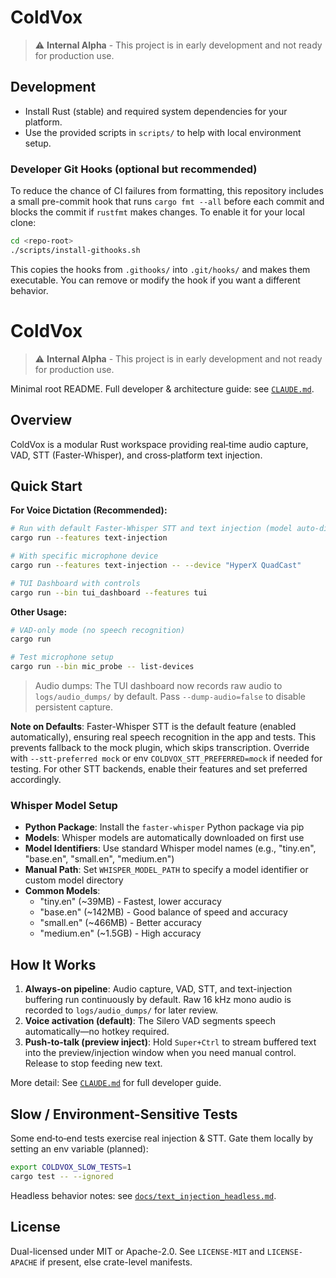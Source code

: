 # ColdVox
> ⚠️ **Internal Alpha** - This project is in early development and not ready for production use.
## Development
 - Install Rust (stable) and required system dependencies for your platform.
 - Use the provided scripts in `scripts/` to help with local environment setup.

### Developer Git Hooks (optional but recommended)

To reduce the chance of CI failures from formatting, this repository includes a small pre-commit hook that runs `cargo fmt --all` before each commit and blocks the commit if `rustfmt` makes changes. To enable it for your local clone:

```bash
cd <repo-root>
./scripts/install-githooks.sh
```

This copies the hooks from `.githooks/` into `.git/hooks/` and makes them executable. You can remove or modify the hook if you want a different behavior.

# ColdVox

> ⚠️ **Internal Alpha** - This project is in early development and not ready for production use.

Minimal root README. Full developer & architecture guide: see [`CLAUDE.md`](CLAUDE.md).

## Overview
ColdVox is a modular Rust workspace providing real‑time audio capture, VAD, STT (Faster-Whisper), and cross‑platform text injection.

## Quick Start

**For Voice Dictation (Recommended):**
```bash
# Run with default Faster-Whisper STT and text injection (model auto-discovered)
cargo run --features text-injection

# With specific microphone device
cargo run --features text-injection -- --device "HyperX QuadCast"

# TUI Dashboard with controls
cargo run --bin tui_dashboard --features tui
```

**Other Usage:**
```bash
# VAD-only mode (no speech recognition)
cargo run

# Test microphone setup
cargo run --bin mic_probe -- list-devices
```

> Audio dumps: The TUI dashboard now records raw audio to `logs/audio_dumps/` by default. Pass `--dump-audio=false` to disable persistent capture.

**Note on Defaults**: Faster-Whisper STT is the default feature (enabled automatically), ensuring real speech recognition in the app and tests. This prevents fallback to the mock plugin, which skips transcription. Override with `--stt-preferred mock` or env `COLDVOX_STT_PREFERRED=mock` if needed for testing. For other STT backends, enable their features and set preferred accordingly.

### Whisper Model Setup
- **Python Package**: Install the `faster-whisper` Python package via pip
- **Models**: Whisper models are automatically downloaded on first use
- **Model Identifiers**: Use standard Whisper model names (e.g., "tiny.en", "base.en", "small.en", "medium.en")
- **Manual Path**: Set `WHISPER_MODEL_PATH` to specify a model identifier or custom model directory
- **Common Models**:
  - "tiny.en" (~39MB) - Fastest, lower accuracy
  - "base.en" (~142MB) - Good balance of speed and accuracy
  - "small.en" (~466MB) - Better accuracy
  - "medium.en" (~1.5GB) - High accuracy

## How It Works
1. **Always-on pipeline**: Audio capture, VAD, STT, and text-injection buffering run continuously by default. Raw 16 kHz mono audio is recorded to `logs/audio_dumps/` for later review.
2. **Voice activation (default)**: The Silero VAD segments speech automatically—no hotkey required.
3. **Push-to-talk (preview inject)**: Hold `Super+Ctrl` to stream buffered text into the preview/injection window when you need manual control. Release to stop feeding new text.

More detail: See [`CLAUDE.md`](CLAUDE.md) for full developer guide.

## Slow / Environment-Sensitive Tests
Some end‑to‑end tests exercise real injection & STT. Gate them locally by setting an env variable (planned):
```bash
export COLDVOX_SLOW_TESTS=1
cargo test -- --ignored
```
Headless behavior notes: see [`docs/text_injection_headless.md`](docs/text_injection_headless.md).

## License
Dual-licensed under MIT or Apache-2.0. See `LICENSE-MIT` and `LICENSE-APACHE` if present, else crate-level manifests.
